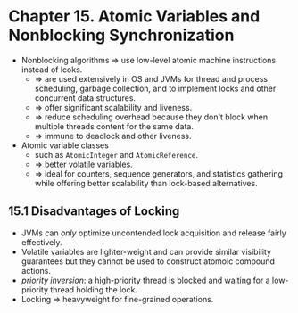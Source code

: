 # Chapter 15. Atomic Variables and Nonblocking Synchronization

* Nonblocking algorithms => use low-level atomic machine instructions instead of lcoks.
  * => are used extensively in OS and JVMs for thread and process scheduling, garbage collection, and to implement locks and other concurrent data structures.
  * => offer significant scalability and liveness.
  * => reduce scheduling overhead because they don't block when multiple threads content for the same data.
  * => immune to deadlock and other liveness.
* Atomic variable classes
  * such as `AtomicInteger` and `AtomicReference`.
  * => better volatile variables.
  * => ideal for counters, sequence generators, and statistics gathering while offering better scalability than lock-based alternatives.

## 15.1 Disadvantages of Locking

* JVMs can *only* optimize uncontended lock acquisition and release fairly effectively.
* Volatile variables are lighter-weight and can provide similar visibility guarantees but they cannot be used to construct atomoic compound actions.
* *priority inversion*: a high-priority thread is blocked and waiting for a low-priority thread holding the lock.
* Locking => heavyweight for fine-grained operations.
